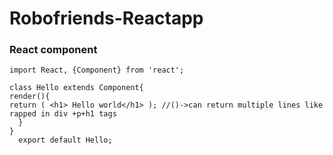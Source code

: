 # Robofriends-Reactapp
### React component
```
import React, {Component} from 'react';

class Hello extends Component{
render(){
return ( <h1> Hello world</h1> ); //()->can return multiple lines like rapped in div +p+h1 tags
  }
}
  export default Hello;
```
